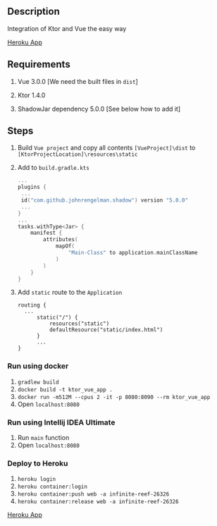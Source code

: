 ## Description
Integration of Ktor and Vue the easy way

 [Heroku App](https://infinite-reef-26326.herokuapp.com)

## Requirements
1. Vue 3.0.0 [We need the built files in `dist`]

2. Ktor 1.4.0  

3. ShadowJar dependency 5.0.0 [See below how to add it]

## Steps

1. Build `Vue project` and  copy all contents `[VueProject]\dist`  to `[KtorProjectLocation]\resources\static`

2. Add to `build.gradle.kts`

   ```kotlin
   ...
   plugins {
   	...
   	id("com.github.johnrengelman.shadow") version "5.0.0"
   	...
   }
   ...
   tasks.withType<Jar> {
       manifest {
           attributes(
               mapOf(
                   "Main-Class" to application.mainClassName
               )
           )
       }
   }
   ```

3.  Add `static` route to the `Application`

      ```
      routing {
        ...
            static("/") {
                resources("static")
                defaultResource("static/index.html")
            }
            ...
      }
      ```

### Run using docker
1. `gradlew build`
2. `docker build -t ktor_vue_app .`
3. `docker run -m512M --cpus 2 -it -p 8080:8090 --rm ktor_vue_app`
4. Open `localhost:8080`

### Run using Intellij IDEA Ultimate
1. Run `main` function
2. Open `localhost:8080`


### Deploy to Heroku
1. `heroku login`
2. `heroku container:login`
3. `heroku container:push web -a infinite-reef-26326`
4. `heroku container:release web -a infinite-reef-26326`

[Heroku App](https://infinite-reef-26326.herokuapp.com)



